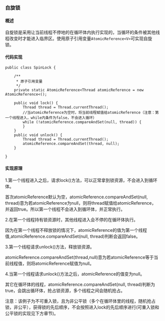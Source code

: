 ### 自旋锁


#### 概述

自旋锁是采用让当前线程不停地的在循环体内执行实现的，当循环的条件被其他线程改变时才能进入临界区。使用原子引用变量`AtomicReference<V>`可实现自旋锁。

#### 代码实现

```
public class SpinLock {

    /**
     * 原子引用变量
     */
    private static AtomicReference<Thread atomicReference = new AtomicReference<();

    public void lock() {
        Thread thread = Thread.currentThread();
        //当atomicReference为空时，将当前线程赋值给atomicReference（注意：第一个线程进入，while内条件为false，不会进入循环）
        while (!atomicReference.compareAndSet(null, thread)) {
        }
    }
    public void unlock() {
        Thread thread = Thread.currentThread();
        atomicReference.compareAndSet(thread, null);
    }

}
```

#### 实现原理

1.第一个线程进入之后，请求lock()方法，可以正常拿到锁资源，不会进入到循环体。

首次atomicReference默认为空，atomicReference.compareAndSet(null, thread)意为若atomicReference为null，则将thread赋值给atomicReference，并返回true。所以第一个线程不会进入到循环体，并正常执行。

2.在第一个线程持有锁资源时，其他线程进入会不停的在循环体执行。

因为在第一个线程不释放锁的情况下，atomicReference的值为第一个线程值,atomicReference.compareAndSet(null, thread)判断会返回false。

3.第一个线程请求unlock()方法，释放锁资源。

atomicReference.compareAndSet(thread,null)意为若atomicReference等于当前线程值，则将atomicReference赋值为null。

4.当第一个线程请求unlock()方法之后，atomicReference的值变为null。

 其它在循环体的线程，atomicReference.compareAndSet(null, thread)判断为true，会跳出循环体，抢占锁资源，多个线程之间会随机抢占。

注意：该例子为不可重入锁，且为非公平锁（多个在循环体里的线程，随机抢占锁，非公平），获得锁的先后顺序，不会按照进入lock的先后顺序进行(可重入锁和公平锁的实现见下方章节)。